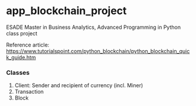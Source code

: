 # app_blockchain_project
ESADE Master in Business Analytics, Advanced Programming in Python class project

Reference article: https://www.tutorialspoint.com/python_blockchain/python_blockchain_quick_guide.htm

### Classes
1. Client: Sender and recipient of currency (incl. Miner)
2. Transaction
3. Block
